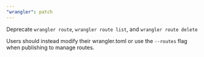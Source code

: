 ```yaml
---
"wrangler": patch
---
```


Deprecate `wrangler route`, `wrangler route list`, and `wrangler route delete`

Users should instead modify their wrangler.toml or use the `--routes` flag when publishing
to manage routes.
